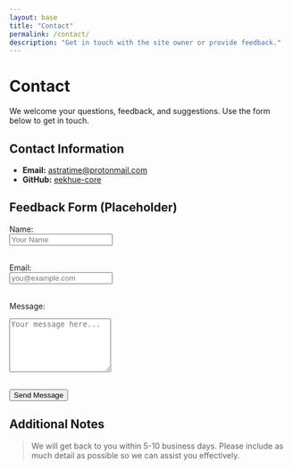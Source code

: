 ```yaml
---
layout: base
title: "Contact"
permalink: /contact/
description: "Get in touch with the site owner or provide feedback."
---
```


# Contact

We welcome your questions, feedback, and suggestions. Use the form below to get in touch.

## Contact Information

- **Email:** <a href="mailto:astratime@protonmail.com">astratime@protonmail.com</a>
- **GitHub:** [eekhue-core](https://github.com/astra-timinikey/eekhue-core)

## Feedback Form (Placeholder)

<form action="#" method="post">
  <label for="name">Name:</label><br>
  <input type="text" id="name" name="name" placeholder="Your Name" required><br><br>
  
  <label for="email">Email:</label><br>
  <input type="email" id="email" name="email" placeholder="you@example.com" required><br><br>
  
  <label for="message">Message:</label><br>
  <textarea id="message" name="message" rows="6" placeholder="Your message here..." required></textarea><br><br>
  
  <button type="submit">Send Message</button>
</form>

## Additional Notes

> We will get back to you within 5-10 business days. Please include as much detail as possible so we can assist you effectively.

